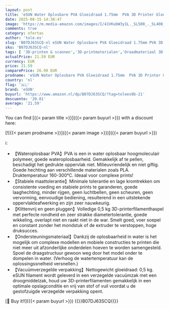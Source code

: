 ```yaml
---
layout: post
title: 'eSUN Water Oplosbare PVA Gloeidraad 1.75mm  PVA 3D Printer Gloeidraad  Dimensionale Nauwkeurigheid +/- 0.05mm  0.5KG  1.1 LBS  Spoel 3D Printen Materiaal voor 3D Printer  Natuurlijk'
date: 2025-08-15 14:38:47
image: 'https://m.media-amazon.com/images/I/41VKubW3y1L._SL500_._SL400_.jpg'
comments: true
category: ofertas
author: 'tole.es'
slug: 'B07DJ63SCQ-nl eSUN Water Oplosbare PVA Gloeidraad 1.75mm PVA 3D Printer...'
sku: 'B07DJ63SCQ-nl'
tags: [ '3D-printen & scannen','3D-printmaterialen','Draadmateriaal 3D-printers','Zakelijk, industrie & wetenschap','esun','🇳🇱', ]
actualPrice: 21.59 EUR
currency: EUR
price: 21.59
comparePrice: 26.99 EUR
prodname: 'eSUN Water Oplosbare PVA Gloeidraad 1.75mm  PVA 3D Printer Gloeidraad  Dimensionale Nauwkeurigheid +/- 0.05mm  0.5KG  1.1 LBS  Spoel 3D Printen Materiaal voor 3D Printer  Natuurlijk'
country: 'nl'
flag: '🇳🇱'
brand: 'eSUN'
buyurl: 'https://www.amazon.nl/dp/B07DJ63SCQ/?tag=tolees0b-21'
descuento: '20.01'
average: '21.59'
---
```


You can find [{{< param title >}}]({{< param buyurl >}}) with a discount here:

[![{{< param prodname >}}]({{< param image >}})]({{< param buyurl >}})

ℹ️:

- 【Wateroplosbaar PVA】PVA is een in water oplosbaar hoogmoleculair polymeer, goede wateroplosbaarheid. Gemakkelijk af te pellen, beschadigt het gedrukte oppervlak niet. Milieuvriendelijk en niet giftig. Goede hechting aan verschillende materialen zoals PLA. Druktemperatuur 160-300°C. Ideaal voor complexe prints!
- 【Stabiele maattolerantie】Minimale tolerantie en lage kromtrekken om consistente voeding en stabiele prints te garanderen, goede laaghechting, minder rijgen, geen luchtbellen, geen scheuren, geen vervorming, eenvoudige bediening, resulterend in een uitstekende oppervlakteafwerking en zijn zeer nauwkeurig.
- 【Klittenvrij en geen pluggen】Volledige 0,5 kg 3D-printerfilamenthaspel met perfecte rondheid en zeer strakke diametertolerantie, goede wikkeling, overlapt niet en raakt niet in de war. Smelt goed, voer soepel en constant zonder het mondstuk of de extruder te verstoppen, hoge druksucces.
- 【Ondersteuningsmateriaal】Dankzij de oplosbaarheid in water is het mogelijk om complexe modellen en mobiele constructies te printen die niet meer uit afzonderlijke onderdelen hoeven te worden samengesteld. Spoel de draagstructuur gewoon weg door het model onder te dompelen in water. (Verhoog de watertemperatuur kan de oplossingssnelheid versnellen.)
- 【Vacuümverzegelde verpakking】Nettogewicht gloeidraad: 0,5 kg. eSUN filament wordt geleverd in een verzegelde vacuümzak met een droogmiddelzak, houd uw 3D-printerfilamenten gemakkelijk in een optimale opslagconditie en vrij van stof of vuil voordat u de gestofzuigde verzegelde verpakking opent.

[🛒 Buy it!!]({{< param buyurl >}})
{{<world>}}B07DJ63SCQ{{</world>}}
